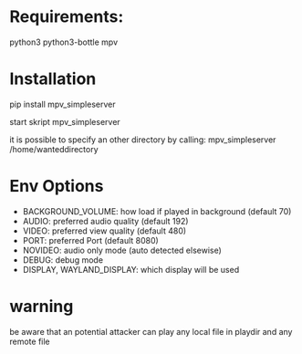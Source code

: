 
# Requirements:
python3
python3-bottle
mpv

# Installation

pip install mpv_simpleserver


start skript
mpv_simpleserver

it is possible to specify an other directory by calling:
mpv_simpleserver /home/wanteddirectory

# Env Options
* BACKGROUND_VOLUME: how load if played in background (default 70)
* AUDIO: preferred audio quality (default 192)
* VIDEO: preferred view quality (default 480)
* PORT: preferred Port (default 8080)
* NOVIDEO: audio only mode (auto detected elsewise)
* DEBUG: debug mode
* DISPLAY, WAYLAND_DISPLAY: which display will be used


# warning

be aware that an potential attacker can play any local file in playdir and any remote file
